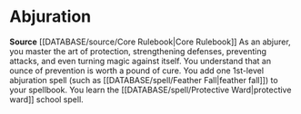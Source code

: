 ﻿---
id: '1'
name: Abjuration
rarity: Common
source: '[[DATABASE/source/Core Rulebook|Core Rulebook]]'
type: Wizard Arcane School

---
# Abjuration

**Source** [[DATABASE/source/Core Rulebook|Core Rulebook]] 
As an abjurer, you master the art of protection, strengthening defenses, preventing attacks, and even turning magic against itself. You understand that an ounce of prevention is worth a pound of cure. You add one 1st-level abjuration spell (such as [[DATABASE/spell/Feather Fall|feather fall]]) to your spellbook. You learn the [[DATABASE/spell/Protective Ward|protective ward]] school spell.